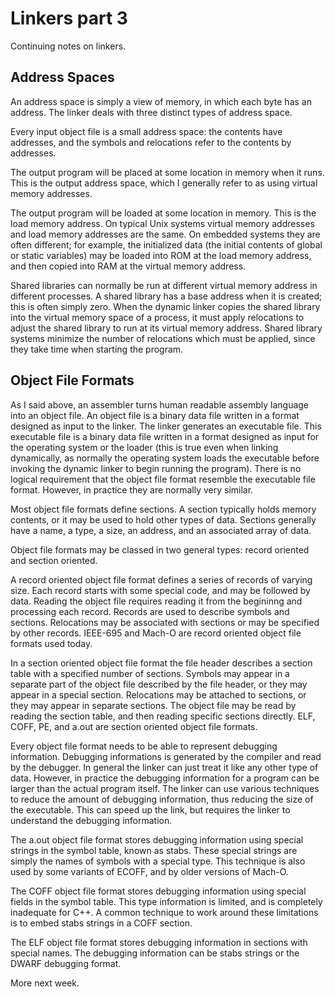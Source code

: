 # Linkers part 3

Continuing notes on linkers.

## Address Spaces

An address space is simply a view of memory, in which each byte has an address.
The linker deals with three distinct types of address space.

Every input object file is a small address space: the contents have addresses,
and the symbols and relocations refer to the contents by addresses.

The output program will be placed at some location in memory when it runs.
This is the output address space, which I generally refer to as using virtual
memory addresses.

The output program will be loaded at some location in memory. This is the load
memory address. On typical Unix systems virtual memory addresses and load
memory addresses are the same. On embedded systems they are often different;
for example, the initialized data (the initial contents of global or static
variables) may be loaded into ROM at the load memory address, and then copied
into RAM at the virtual memory address.

Shared libraries can normally be run at different virtual memory address in
different processes. A shared library has a base address when it is created;
this is often simply zero. When the dynamic linker copies the shared library
into the virtual memory space of a process, it must apply relocations to
adjust the shared library to run at its virtual memory address. Shared library
systems minimize the number of relocations which must be applied, since they
take time when starting the program.

## Object File Formats

As I said above, an assembler turns human readable assembly language into an
object file. An object file is a binary data file written in a format designed
as input to the linker. The linker generates an executable file. This
executable file is a binary data file written in a format designed as input for
the operating system or the loader (this is true even when linking dynamically,
as normally the operating system loads the executable before invoking the
dynamic linker to begin running the program). There is no logical requirement
that the object file format resemble the executable file format. However,
in practice they are normally very similar.

Most object file formats define sections. A section typically holds memory
contents, or it may be used to hold other types of data. Sections generally
have a name, a type, a size, an address, and an associated array of data.

Object file formats may be classed in two general types: record oriented and
section oriented.

A record oriented object file format defines a series of records of varying
size. Each record starts with some special code, and may be followed by data.
Reading the object file requires reading it from the begininng and processing
each record. Records are used to describe symbols and sections. Relocations may
be associated with sections or may be specified by other records. IEEE-695
and Mach-O are record oriented object file formats used today.

In a section oriented object file format the file header describes a section
table with a specified number of sections. Symbols may appear in a separate
part of the object file described by the file header, or they may appear in a
special section. Relocations may be attached to sections, or they may appear in
separate sections. The object file may be read by reading the section table,
and then reading specific sections directly. ELF, COFF, PE, and a.out are
section oriented object file formats.

Every object file format needs to be able to represent debugging information.
Debugging informations is generated by the compiler and read by the debugger.
In general the linker can just treat it like any other type of data. However,
in practice the debugging information for a program can be larger than the
actual program itself. The linker can use various techniques to reduce the
amount of debugging information, thus reducing the size of the executable.
This can speed up the link, but requires the linker to understand the
debugging information.

The a.out object file format stores debugging information using special strings
in the symbol table, known as stabs. These special strings are simply the names
of symbols with a special type. This technique is also used by some variants of
ECOFF, and by older versions of Mach-O.

The COFF object file format stores debugging information using special fields
in the symbol table. This type information is limited, and is completely
inadequate for C++. A common technique to work around these limitations is to
embed stabs strings in a COFF section.

The ELF object file format stores debugging information in sections with
special names. The debugging information can be stabs strings or the DWARF
debugging format.

More next week.

